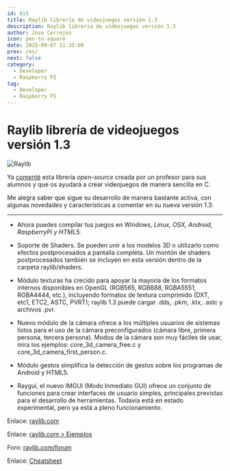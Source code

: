 ```yaml
---
id: 615
title: Raylib librería de videojuegos versión 1.3
description: Raylib librería de videojuegos versión 1.3
author: Jose Cerrejon
icon: pen-to-square
date: 2015-09-07 11:35:00
prev: /es/
next: false
category:
  - Developer
  - Raspberry PI
tag:
  - Developer
  - Raspberry PI
---
```


# Raylib librería de videojuegos versión 1.3

![Raylib](/images/2015/01/raylib_logo.png)

Ya [comenté](/post.php?id=507) esta librería *open-source* creada por un profesor para sus alumnos y que os ayudará a crear videojuegos de manera sencilla en C.

Me alegra saber que sigue su desarrollo de manera bastante activa, con algunas novedades y características a comentar en su nueva versión 1.3:

- - -
* Ahora puedes compilar tus juegos en *Windows, Linux, OSX, Android, RaspberryPi y HTML5.*

* Soporte de Shaders. Se pueden unir a los modelos 3D o utilizarlo como efectos postprocesados a pantalla completa. Un montón de shaders postprocesados también se incluyen en esta versión dentro de la carpeta raylib/shaders.

* Módulo texturas ha crecido para apoyar la mayoría de los formatos internos disponibles en OpenGL (RGB565, RGB888, RGBA5551, RGBA4444, etc.), incluyendo formatos de textura comprimido (DXT, etc1, ETC2, ASTC, PVRT); raylib 1.3 puede cargar .dds, .pkm, .ktx, .astc y archivos .pvr.

* Nuevo módulo de la cámara ofrece a los múltiples usuarios de sistemas listos para el uso de la cámara preconfigurados (cámara libre, primera persona, tercera persona). Modos de la cámara son muy fáciles de usar, mira los ejemplos: core_3d_camera_free.c y core_3d_camera_first_person.c.

* Módulo gestos simplifica la detección de gestos sobre los programas de Android y HTML5.

* Raygui, el nuevo IMGUI (Modo Inmediato GUI) ofrece un conjunto de funciones para crear interfaces de usuario simples, principales previstas para el desarrollo de herramientas. Todavía está en estado experimental, pero ya está a pleno funcionamiento.

Enlace: [raylib.com](http://www.raylib.com)

Enlace: [raylib.com > Ejemplos](http://www.raylib.com/examples.htm)

Foro: [raylib.com/forum](http://www.raylib.com/forum/index.php?p=/categories)

Enlace: [Cheatsheet](http://www.raylib.com/cheatsheet.html)